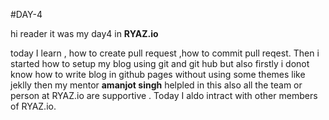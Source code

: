 #DAY-4


hi reader it was my day4 in **RYAZ.io** 

today I learn ,
how to create pull request ,how to commit pull reqest.
Then i started how to setup my blog using git  and git hub but also firstly i donot know how to  write blog in github pages without using some themes like jeklly  then my mentor **amanjot singh** helpled in this also all the team or person at RYAZ.io are supportive . Today I aldo intract with other members of RYAZ.io.
